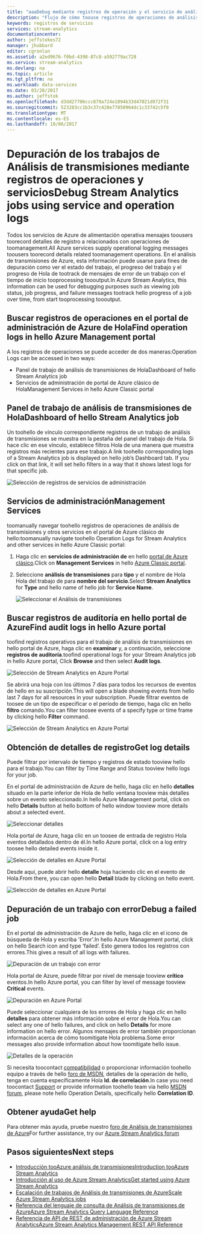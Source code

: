```yaml
---
title: "aaaDebug mediante registros de operación y el servicio de análisis de transmisiones | Documentos de Microsoft"
description: "Flujo de cómo toouse registros de operaciones de análisis"
keywords: registros de servicios
services: stream-analytics
documentationcenter: 
author: jeffstokes72
manager: jhubbard
editor: cgronlun
ms.assetid: a2ed9676-f0bd-4398-87c8-a592779ac728
ms.service: stream-analytics
ms.devlang: na
ms.topic: article
ms.tgt_pltfrm: na
ms.workload: data-services
ms.date: 03/28/2017
ms.author: jeffstok
ms.openlocfilehash: d3dd27706ccc879a724e1894b33d47021d972f31
ms.sourcegitcommit: 523283cc1b3c37c428e77850964dc1c33742c5f0
ms.translationtype: MT
ms.contentlocale: es-ES
ms.lasthandoff: 10/06/2017
---
```

# <a name="debug-stream-analytics-jobs-using-service-and-operation-logs"></a><span data-ttu-id="39d5c-104">Depuración de los trabajos de Análisis de transmisiones mediante registros de operaciones y servicios</span><span class="sxs-lookup"><span data-stu-id="39d5c-104">Debug Stream Analytics jobs using service and operation logs</span></span>
<span data-ttu-id="39d5c-105">Todos los servicios de Azure de alimentación operativa mensajes toousers toorecord detalles de registro a relacionados con operaciones de toomanagement.</span><span class="sxs-lookup"><span data-stu-id="39d5c-105">All Azure services supply operational logging messages toousers toorecord details related toomanagement operations.</span></span> <span data-ttu-id="39d5c-106">En el análisis de transmisiones de Azure, esta información puede usarse para fines de depuración como ver el estado del trabajo, el progreso del trabajo y el progreso de Hola de tootrack de mensajes de error de un trabajo con el tiempo de inicio tooprocessing toooutput.</span><span class="sxs-lookup"><span data-stu-id="39d5c-106">In Azure Stream Analytics, this information can be used for debugging purposes such as viewing job status, job progress, and failure messages tootrack hello progress of a job over time, from start tooprocessing toooutput.</span></span>

## <a name="find-operation-logs-in-hello-azure-management-portal"></a><span data-ttu-id="39d5c-107">Buscar registros de operaciones en el portal de administración de Azure de Hola</span><span class="sxs-lookup"><span data-stu-id="39d5c-107">Find operation logs in hello Azure Management portal</span></span>
<span data-ttu-id="39d5c-108">A los registros de operaciones se puede acceder de dos maneras:</span><span class="sxs-lookup"><span data-stu-id="39d5c-108">Operation Logs can be accessed in two ways:</span></span>  

* <span data-ttu-id="39d5c-109">Panel de trabajo de análisis de transmisiones de Hola</span><span class="sxs-lookup"><span data-stu-id="39d5c-109">Dashboard of hello Stream Analytics job</span></span>  
* <span data-ttu-id="39d5c-110">Servicios de administración de portal de Azure clásico de Hola</span><span class="sxs-lookup"><span data-stu-id="39d5c-110">Management Services in hello Azure Classic portal</span></span>  

## <a name="dashboard-of-hello-stream-analytics-job"></a><span data-ttu-id="39d5c-111">Panel de trabajo de análisis de transmisiones de Hola</span><span class="sxs-lookup"><span data-stu-id="39d5c-111">Dashboard of hello Stream Analytics job</span></span>
<span data-ttu-id="39d5c-112">Un toohello de vínculo correspondiente registros de un trabajo de análisis de transmisiones se muestra en la pestaña del panel del trabajo de Hola. Si hace clic en ese vínculo, establece filtros Hola de una manera que muestra registros más recientes para ese trabajo.</span><span class="sxs-lookup"><span data-stu-id="39d5c-112">A link toohello corresponding logs of a Stream Analytics job is displayed on hello job’s Dashboard tab. If you click on that link, it will set hello filters in a way that it shows latest logs for that specific job.</span></span>

  ![Selección de registros de servicios de administración](./media/stream-analytics-operation-logs/01-stream-analytics-operation-logs.png)  

## <a name="management-services"></a><span data-ttu-id="39d5c-114">Servicios de administración</span><span class="sxs-lookup"><span data-stu-id="39d5c-114">Management Services</span></span>
<span data-ttu-id="39d5c-115">toomanually navegar toohello registros de operaciones de análisis de transmisiones y otros servicios en el portal de Azure clásico de hello:</span><span class="sxs-lookup"><span data-stu-id="39d5c-115">toomanually navigate toohello Operation Logs for Stream Analytics and other services in hello Azure Classic portal:</span></span>

1. <span data-ttu-id="39d5c-116">Haga clic en **servicios de administración de** en hello [portal de Azure clásico](https://manage.windowsazure.com).</span><span class="sxs-lookup"><span data-stu-id="39d5c-116">Click on **Management Services** in hello [Azure Classic portal](https://manage.windowsazure.com).</span></span>
2. <span data-ttu-id="39d5c-117">Seleccione **análisis de transmisiones** para **tipo** y el nombre de Hola Hola del trabajo de para **nombre del servicio**.</span><span class="sxs-lookup"><span data-stu-id="39d5c-117">Select **Stream Analytics** for **Type** and hello name of hello job for **Service Name**.</span></span>  
   
   ![Seleccionar el Análisis de transmisiones](./media/stream-analytics-operation-logs/02-stream-analytics-operation-logs.png)  

## <a name="find-audit-logs-in-hello-azure-portal"></a><span data-ttu-id="39d5c-119">Buscar registros de auditoría en hello portal de Azure</span><span class="sxs-lookup"><span data-stu-id="39d5c-119">Find audit logs in hello Azure portal</span></span>
<span data-ttu-id="39d5c-120">toofind registros operativos para el trabajo de análisis de transmisiones en hello portal de Azure, haga clic en **examinar** y, a continuación, seleccione **registros de auditoría**.</span><span class="sxs-lookup"><span data-stu-id="39d5c-120">toofind operational logs for your Stream Analytics job in hello Azure portal, Click **Browse** and then select **Audit logs**.</span></span>

  ![Selección de Stream Analytics en Azure Portal](./media/stream-analytics-operation-logs/06-stream-analytics-operation-logs.png)  

<span data-ttu-id="39d5c-122">Se abrirá una hoja con los últimos 7 días para todos los recursos de eventos de hello en su suscripción.</span><span class="sxs-lookup"><span data-stu-id="39d5c-122">This will open a blade showing events from hello last 7 days for all resources in your subscription.</span></span>  <span data-ttu-id="39d5c-123">Puede filtrar eventos de toosee de un tipo de especificar o el período de tiempo, haga clic en hello **filtro** comando.</span><span class="sxs-lookup"><span data-stu-id="39d5c-123">You can filter toosee events of a specify type or time frame by clicking hello **Filter** command.</span></span>

  ![Selección de Stream Analytics en Azure Portal](./media/stream-analytics-operation-logs/07-stream-analytics-operation-logs.png)  

## <a name="get-log-details"></a><span data-ttu-id="39d5c-125">Obtención de detalles de registro</span><span class="sxs-lookup"><span data-stu-id="39d5c-125">Get log details</span></span>
<span data-ttu-id="39d5c-126">Puede filtrar por intervalo de tiempo y registros de estado tooview hello para el trabajo.</span><span class="sxs-lookup"><span data-stu-id="39d5c-126">You can filter by Time Range and Status tooview hello logs for your job.</span></span>

<span data-ttu-id="39d5c-127">En el portal de administración de Azure de hello, haga clic en hello **detalles** situado en la parte inferior de Hola de hello ventana tooview más detalles sobre un evento seleccionado.</span><span class="sxs-lookup"><span data-stu-id="39d5c-127">In hello Azure Management portal, click on hello **Details** button at hello bottom of hello window tooview more details about a selected event.</span></span> 

  ![Seleccionar detalles](./media/stream-analytics-operation-logs/03-stream-analytics-operation-logs.png)  

<span data-ttu-id="39d5c-129">Hola portal de Azure, haga clic en un toosee de entrada de registro Hola eventos detallados dentro de él.</span><span class="sxs-lookup"><span data-stu-id="39d5c-129">In hello Azure portal, click on a log entry toosee hello detailed events inside it.</span></span>

  ![Selección de detalles en Azure Portal](./media/stream-analytics-operation-logs/08-stream-analytics-operation-logs.png)  

<span data-ttu-id="39d5c-131">Desde aquí, puede abrir hello **detalle** hoja haciendo clic en el evento de Hola.</span><span class="sxs-lookup"><span data-stu-id="39d5c-131">From there, you can open hello **Detail** blade by clicking on hello event.</span></span>

  ![Selección de detalles en Azure Portal](./media/stream-analytics-operation-logs/09-stream-analytics-operation-logs.png)  

## <a name="debug-a-failed-job"></a><span data-ttu-id="39d5c-133">Depuración de un trabajo con error</span><span class="sxs-lookup"><span data-stu-id="39d5c-133">Debug a failed job</span></span>
<span data-ttu-id="39d5c-134">En el portal de administración de Azure de hello, haga clic en el icono de búsqueda de Hola y escriba 'Error'.</span><span class="sxs-lookup"><span data-stu-id="39d5c-134">In hello Azure Management portal, click on hello Search icon and type ‘failed’.</span></span> <span data-ttu-id="39d5c-135">Esto genera todos los registros con errores.</span><span class="sxs-lookup"><span data-stu-id="39d5c-135">This gives a result of all logs with failures.</span></span> 

  ![Depuración de un trabajo con error](./media/stream-analytics-operation-logs/04-stream-analytics-operation-logs.png)  

<span data-ttu-id="39d5c-137">Hola portal de Azure, puede filtrar por nivel de mensaje tooview **crítico** eventos.</span><span class="sxs-lookup"><span data-stu-id="39d5c-137">In hello Azure portal, you can filter by level of message tooview **Critical** events.</span></span>

  ![Depuración en Azure Portal](./media/stream-analytics-operation-logs/10-stream-analytics-operation-logs.png)  

<span data-ttu-id="39d5c-139">Puede seleccionar cualquiera de los errores de Hola y haga clic en hello **detalles** para obtener más información sobre el error de Hola.</span><span class="sxs-lookup"><span data-stu-id="39d5c-139">You can select any one of hello failures, and click on hello **Details** for more information on hello error.</span></span>  <span data-ttu-id="39d5c-140">Algunos mensajes de error también proporcionan información acerca de cómo toomitigate Hola problema.</span><span class="sxs-lookup"><span data-stu-id="39d5c-140">Some error messages also provide information about how toomitigate hello issue.</span></span> 

  ![Detalles de la operación](./media/stream-analytics-operation-logs/05-stream-analytics-operation-logs.png)  

<span data-ttu-id="39d5c-142">Si necesita toocontact [compatibilidad](https://azure.microsoft.com/support/options/) o proporcionar información toohello equipo a través de hello [foro de MSDN](https://social.msdn.microsoft.com/Forums/en-US/home?forum=AzureStreamAnalytics), detalles de la operación de hello, tenga en cuenta específicamente Hola **Id. de correlación**.</span><span class="sxs-lookup"><span data-stu-id="39d5c-142">In case you need toocontact [Support](https://azure.microsoft.com/support/options/) or provide information toohello team via hello [MSDN forum](https://social.msdn.microsoft.com/Forums/en-US/home?forum=AzureStreamAnalytics), please note hello Operation Details, specifically hello **Correlation ID**.</span></span> 

## <a name="get-help"></a><span data-ttu-id="39d5c-143">Obtener ayuda</span><span class="sxs-lookup"><span data-stu-id="39d5c-143">Get help</span></span>
<span data-ttu-id="39d5c-144">Para obtener más ayuda, pruebe nuestro [foro de Análisis de transmisiones de Azure](https://social.msdn.microsoft.com/Forums/en-US/home?forum=AzureStreamAnalytics)</span><span class="sxs-lookup"><span data-stu-id="39d5c-144">For further assistance, try our [Azure Stream Analytics forum](https://social.msdn.microsoft.com/Forums/en-US/home?forum=AzureStreamAnalytics)</span></span>

## <a name="next-steps"></a><span data-ttu-id="39d5c-145">Pasos siguientes</span><span class="sxs-lookup"><span data-stu-id="39d5c-145">Next steps</span></span>
* [<span data-ttu-id="39d5c-146">Introducción tooAzure análisis de transmisiones</span><span class="sxs-lookup"><span data-stu-id="39d5c-146">Introduction tooAzure Stream Analytics</span></span>](stream-analytics-introduction.md)
* [<span data-ttu-id="39d5c-147">Introducción al uso de Azure Stream Analytics</span><span class="sxs-lookup"><span data-stu-id="39d5c-147">Get started using Azure Stream Analytics</span></span>](stream-analytics-real-time-fraud-detection.md)
* [<span data-ttu-id="39d5c-148">Escalación de trabajos de Análisis de transmisiones de Azure</span><span class="sxs-lookup"><span data-stu-id="39d5c-148">Scale Azure Stream Analytics jobs</span></span>](stream-analytics-scale-jobs.md)
* [<span data-ttu-id="39d5c-149">Referencia del lenguaje de consulta de Análisis de transmisiones de Azure</span><span class="sxs-lookup"><span data-stu-id="39d5c-149">Azure Stream Analytics Query Language Reference</span></span>](https://msdn.microsoft.com/library/azure/dn834998.aspx)
* [<span data-ttu-id="39d5c-150">Referencia de API de REST de administración de Azure Stream Analytics</span><span class="sxs-lookup"><span data-stu-id="39d5c-150">Azure Stream Analytics Management REST API Reference</span></span>](https://msdn.microsoft.com/library/azure/dn835031.aspx)

